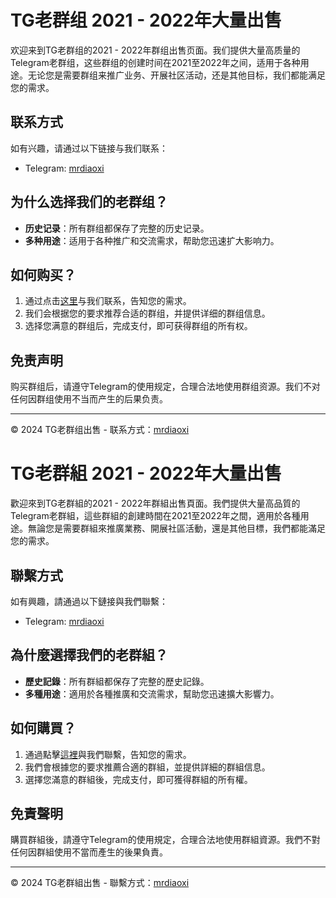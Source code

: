 # TG老群组 2021 - 2022年大量出售

欢迎来到TG老群组的2021 - 2022年群组出售页面。我们提供大量高质量的Telegram老群组，这些群组的创建时间在2021至2022年之间，适用于各种用途。无论您是需要群组来推广业务、开展社区活动，还是其他目标，我们都能满足您的需求。

## 联系方式

如有兴趣，请通过以下链接与我们联系：

- Telegram: [mrdiaoxi](https://t.me/mrdiaoxi)

## 为什么选择我们的老群组？

- **历史记录**：所有群组都保存了完整的历史记录。
- **多种用途**：适用于各种推广和交流需求，帮助您迅速扩大影响力。

## 如何购买？

1. 通过点击[这里](https://t.me/mrdiaoxi)与我们联系，告知您的需求。
2. 我们会根据您的要求推荐合适的群组，并提供详细的群组信息。
3. 选择您满意的群组后，完成支付，即可获得群组的所有权。

## 免责声明

购买群组后，请遵守Telegram的使用规定，合理合法地使用群组资源。我们不对任何因群组使用不当而产生的后果负责。

---

© 2024 TG老群组出售 - 联系方式：[mrdiaoxi](https://t.me/mrdiaoxi)
# TG老群組 2021 - 2022年大量出售

歡迎來到TG老群組的2021 - 2022年群組出售頁面。我們提供大量高品質的Telegram老群組，這些群組的創建時間在2021至2022年之間，適用於各種用途。無論您是需要群組來推廣業務、開展社區活動，還是其他目標，我們都能滿足您的需求。

## 聯繫方式

如有興趣，請通過以下鏈接與我們聯繫：

- Telegram: [mrdiaoxi](https://t.me/mrdiaoxi)

## 為什麼選擇我們的老群組？

- **歷史記錄**：所有群組都保存了完整的歷史記錄。
- **多種用途**：適用於各種推廣和交流需求，幫助您迅速擴大影響力。

## 如何購買？

1. 通過點擊[這裡](https://t.me/mrdiaoxi)與我們聯繫，告知您的需求。
2. 我們會根據您的要求推薦合適的群組，並提供詳細的群組信息。
3. 選擇您滿意的群組後，完成支付，即可獲得群組的所有權。

## 免責聲明

購買群組後，請遵守Telegram的使用規定，合理合法地使用群組資源。我們不對任何因群組使用不當而產生的後果負責。

---

© 2024 TG老群組出售 - 聯繫方式：[mrdiaoxi](https://t.me/mrdiaoxi)

